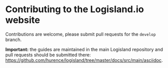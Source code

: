# Contributing to the Logisland.io website

Contributions are welcome, please submit pull requests for the `develop` branch.

**Important:** the guides are maintained in the main Logisland repository and pull requests should be submitted there:
https://github.com/hurence/logisland/tree/master/docs/src/main/asciidoc.
